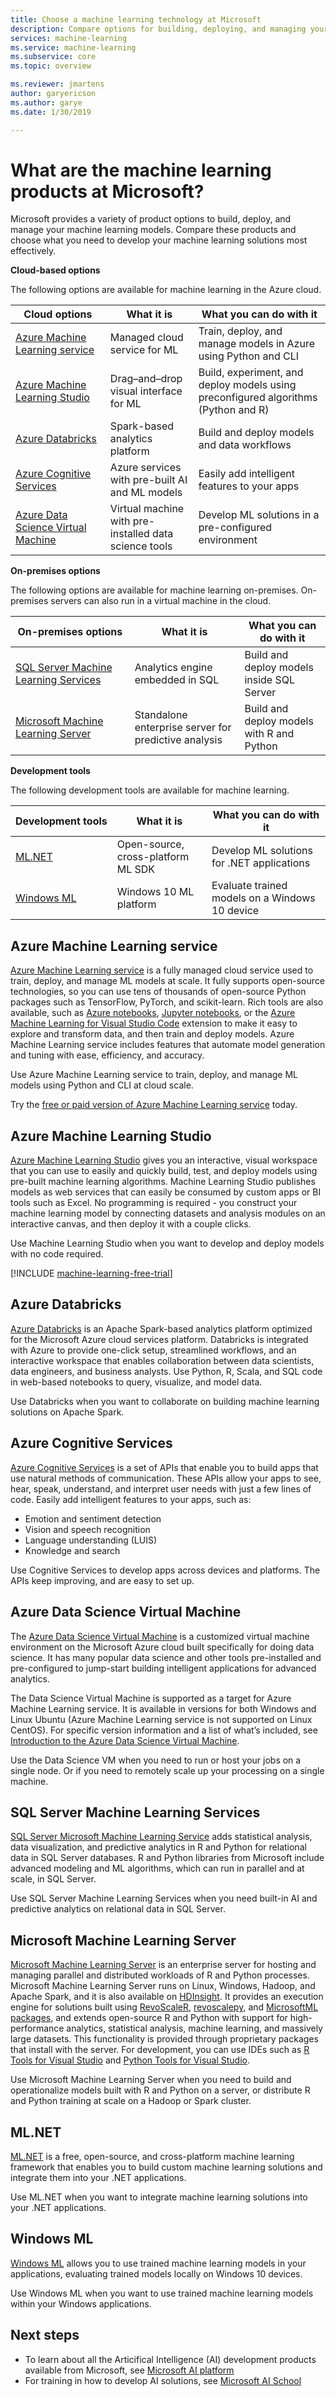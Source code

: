 ```yaml
---
title: Choose a machine learning technology at Microsoft
description: Compare options for building, deploying, and managing your machine learning models. Decide which Microsoft products to choose for your solution.
services: machine-learning
ms.service: machine-learning
ms.subservice: core
ms.topic: overview

ms.reviewer: jmartens
author: garyericson
ms.author: garye
ms.date: 1/30/2019

---
```


# What are the machine learning products at Microsoft?

Microsoft provides a variety of product options to build, deploy, and manage your machine learning models. Compare these products and choose what you need to develop your machine learning solutions most effectively.


**Cloud-based options**

The following options are available for machine learning in the Azure cloud.

| Cloud&nbsp;options | What it is | What you can do with it |
|-|-|-|
| [Azure Machine Learning service](#azure-machine-learning-service) | Managed cloud service for ML  | Train, deploy, and manage models in Azure using Python and CLI |
| [Azure Machine Learning Studio](#azure-machine-learning-studio) | Drag&ndash;and&ndash;drop visual interface for ML | Build, experiment, and deploy models using preconfigured algorithms  (Python and R)|
| [Azure Databricks](#azure-databricks) | Spark-based analytics platform | Build and deploy models and data workflows |
| [Azure Cognitive Services](#azure-cognitive-services) | Azure services with pre-built AI and ML models | Easily add intelligent features to your apps |
| [Azure Data Science Virtual Machine](#azure-data-science-virtual-machine) | Virtual machine with pre-installed data science tools | Develop ML solutions in a pre-configured environment |

**On-premises options**

The following options are available for machine learning on-premises. On-premises servers can also run in a virtual machine in the cloud.

| On-premises&nbsp;options | What it is | What you can do with it |
|-|-|-|
| [SQL Server Machine Learning Services](#sql-server-machine-learning-services) | Analytics engine embedded in SQL | Build and deploy models inside SQL Server |
| [Microsoft Machine Learning Server](#microsoft-machine-learning-server) | Standalone enterprise server for predictive analysis | Build and deploy models with R and Python |

**Development tools**

The following development tools are available for machine learning.

| Development&nbsp;tools | What it is | What you can do with it |
|-|-|-|
| [ML.NET](#mlnet) | Open-source, cross-platform ML SDK | Develop ML solutions for .NET applications |
| [Windows ML](#windows-ml) | Windows 10 ML platform | Evaluate trained models on a Windows 10 device |







## Azure Machine Learning service

[Azure Machine Learning service](overview-what-is-azure-ml.md) is a fully managed cloud service used to train, deploy, and manage ML models at scale. It fully supports open-source technologies, so you can use tens of thousands of open-source Python packages such as TensorFlow, PyTorch, and scikit-learn. Rich tools are also available, such as [Azure notebooks](https://notebooks.azure.com/), [Jupyter notebooks](http://jupyter.org), or the [Azure Machine Learning for Visual Studio Code](https://aka.ms/vscodetoolsforai) extension to make it easy to explore and transform data, and then train and deploy models. Azure Machine Learning service includes features that automate model generation and tuning with ease, efficiency, and accuracy.

Use Azure Machine Learning service to train, deploy, and manage ML models using Python and CLI at cloud scale.

Try the [free or paid version of Azure Machine Learning service](http://aka.ms/AMLFree) today.

## Azure Machine Learning Studio

[Azure Machine Learning Studio](../studio/what-is-ml-studio.md) gives you an interactive, visual workspace that you can use to easily and quickly build, test, and deploy models using pre-built machine learning algorithms. Machine Learning Studio publishes models as web services that can easily be consumed by custom apps or BI tools such as Excel.
No programming is required - you construct your machine learning model by connecting datasets and analysis modules on an interactive canvas, and then deploy it with a couple clicks.

Use Machine Learning Studio when you want to develop and deploy models with no code required.

[!INCLUDE [machine-learning-free-trial](../../../includes/machine-learning-free-trial.md)]

## Azure Databricks

[Azure Databricks](/azure/azure-databricks/what-is-azure-databricks) is an Apache Spark-based analytics platform optimized for the Microsoft Azure cloud services platform. Databricks is integrated with Azure to provide one-click setup, streamlined workflows, and an interactive workspace that enables collaboration between data scientists, data engineers, and business analysts.
Use Python, R, Scala, and SQL code in web-based notebooks to query, visualize, and model data.

Use Databricks when you want to collaborate on building machine learning solutions on Apache Spark.

## Azure Cognitive Services

[Azure Cognitive Services](/azure/cognitive-services/welcome) is a set of APIs that enable you to build apps that use natural methods of communication. These APIs allow your apps to see, hear, speak, understand, and interpret user needs with just a few lines of code. Easily add intelligent features to your apps, such as: 

- Emotion and sentiment detection
- Vision and speech recognition
- Language understanding (LUIS)
- Knowledge and search

Use Cognitive Services to develop apps across devices and platforms. The APIs keep improving, and are easy to set up.

## Azure Data Science Virtual Machine

The [Azure Data Science Virtual Machine](../data-science-virtual-machine/overview.md) is a customized virtual machine environment on the Microsoft Azure cloud built specifically for doing data science. It has many popular data science and other tools pre-installed and pre-configured to jump-start building intelligent applications for advanced analytics.

The Data Science Virtual Machine is supported as a target for Azure Machine Learning service.
It is available in versions for both Windows and Linux Ubuntu (Azure Machine Learning service is not supported on Linux CentOS).
For specific version information and a list of what’s included, see [Introduction to the Azure Data Science Virtual Machine](../data-science-virtual-machine/overview.md).

Use the Data Science VM when you need to run or host your jobs on a single node. Or if you need to remotely scale up your processing on a single machine.

## SQL Server Machine Learning Services

[SQL Server Microsoft Machine Learning Service](https://docs.microsoft.com/sql/advanced-analytics/r/r-services) adds statistical analysis, data visualization, and predictive analytics in R and Python for relational data in SQL Server databases. R and Python libraries from Microsoft include advanced modeling and ML algorithms, which can run in parallel and at scale, in SQL Server.

Use SQL Server Machine Learning Services when you need built-in AI and predictive analytics on relational data in SQL Server.

## Microsoft Machine Learning Server

[Microsoft Machine Learning Server](https://docs.microsoft.com/machine-learning-server/what-is-machine-learning-server) is an enterprise server for hosting and managing parallel and distributed workloads of R and Python processes. Microsoft Machine Learning Server runs on Linux, Windows, Hadoop, and Apache Spark, and it is also available on [HDInsight](https://azure.microsoft.com/services/hdinsight/r-server/). It provides an execution engine for solutions built using [RevoScaleR](https://docs.microsoft.com/machine-learning-server/r-reference/revoscaler/revoscaler), [revoscalepy](https://docs.microsoft.com/machine-learning-server/python-reference/revoscalepy/revoscalepy-package), and  [MicrosoftML packages](https://docs.microsoft.com/r-server/r/concept-what-is-the-microsoftml-package), and extends open-source R and Python with support for high-performance analytics, statistical analysis, machine learning, and massively large datasets. This functionality is provided through proprietary packages that install with the server. For development, you can use IDEs such as [R Tools for Visual Studio](https://www.visualstudio.com/vs/rtvs/) and [Python Tools for Visual Studio](https://www.visualstudio.com/vs/python/).

Use Microsoft Machine Learning Server when you need to build and operationalize models built with R and Python on a server, or distribute R and Python training at scale on a Hadoop or Spark cluster.

## ML.NET

[ML.NET](https://docs.microsoft.com/dotnet/machine-learning/) is a free, open-source, and cross-platform machine learning framework that enables you to build custom machine learning solutions and integrate them into your .NET applications.

Use ML.NET when you want to integrate machine learning solutions into your .NET applications.

## Windows ML

[Windows ML](https://docs.microsoft.com/windows/uwp/machine-learning/) allows you to use trained machine learning models in your applications, evaluating trained models locally on Windows 10 devices.

Use Windows ML when you want to use trained machine learning models within your Windows applications.

## Next steps

- To learn about all the Articifical Intelligence (AI) development products available from Microsoft, see [Microsoft AI platform](https://www.microsoft.com/ai)
- For training in how to develop AI solutions, see [Microsoft AI School](https://aischool.microsoft.com/learning-paths)
